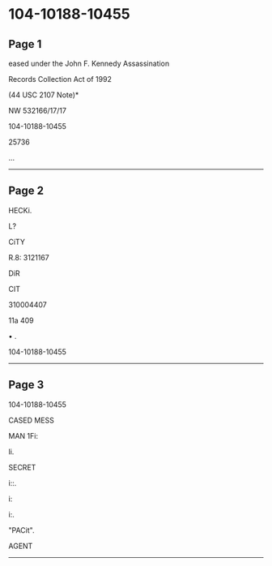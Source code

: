 # 104-10188-10455

## Page 1

eased under the John F. Kennedy Assassination

Records Collection Act of 1992

(44 USC 2107 Note)*

NW 532166/17/17

104-10188-10455

25736

...

---

## Page 2

HECKi.

L?

CiTY

R.8: 3121167

DiR

CIT

310004407

11a 409

• .

104-10188-10455

---

## Page 3

104-10188-10455

CASED MESS

MAN 1Fi:

li.

SECRET

i::.

i:

i:.

"PACit".

AGENT

---


